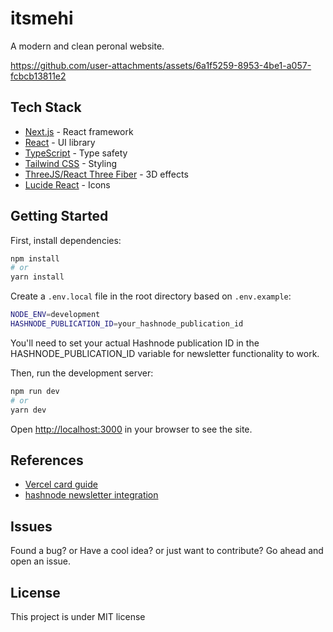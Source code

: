 # itsmehi

A modern and clean peronal website.

https://github.com/user-attachments/assets/6a1f5259-8953-4be1-a057-fcbcb13811e2

## Tech Stack

- [Next.js](https://nextjs.org/) - React framework
- [React](https://react.dev/) - UI library
- [TypeScript](https://www.typescriptlang.org/) - Type safety
- [Tailwind CSS](https://tailwindcss.com/) - Styling
- [ThreeJS/React Three Fiber](https://docs.pmnd.rs/react-three-fiber) - 3D effects
- [Lucide React](https://lucide.dev/) - Icons

## Getting Started

First, install dependencies:

```bash
npm install
# or
yarn install
```

Create a `.env.local` file in the root directory based on `.env.example`:

```bash
NODE_ENV=development
HASHNODE_PUBLICATION_ID=your_hashnode_publication_id
```

You'll need to set your actual Hashnode publication ID in the HASHNODE_PUBLICATION_ID variable for newsletter functionality to work.

Then, run the development server:

```bash
npm run dev
# or
yarn dev
```

Open [http://localhost:3000](http://localhost:3000) in your browser to see the site.

## References
- [Vercel card guide](https://x.com/0xca0a)
- [hashnode newsletter integration](https://www.vistosocreative.com/blog/how-to-integrate-hashnode-newsletter-subscription-into-your-nextjs-website)

## Issues

Found a bug? or Have a cool idea? or just want to contribute? Go ahead and open an issue.

## License

This project is under MIT license
